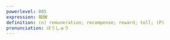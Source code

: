 ```yaml
---
powerlevel: 805
expression: 報酬
definition: (n) remuneration; recompense; reward; toll; (P)
pronunciation: ほうしゅう
---
```

